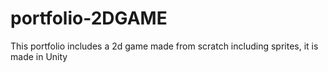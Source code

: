 # portfolio-2DGAME
This portfolio includes a 2d game made from scratch including sprites, it is made in Unity
